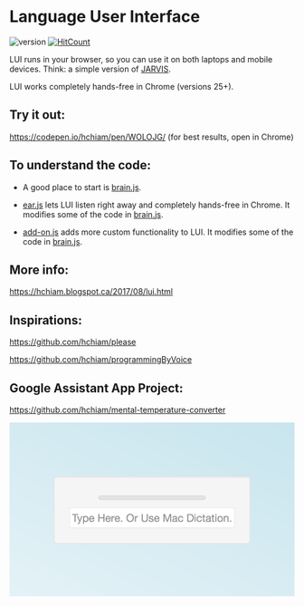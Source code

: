 # Language User Interface

![version](https://img.shields.io/github/release/hchiam/language-user-interface) [![HitCount](http://hits.dwyl.com/hchiam/language-user-interface.svg)](http://hits.dwyl.com/hchiam/language-user-interface)

LUI runs in your browser, so you can use it on both laptops and mobile devices. Think: a simple version of [JARVIS](http://marvel-movies.wikia.com/wiki/J.A.R.V.I.S.).

LUI works completely hands-free in Chrome (versions 25+).

## Try it out:

https://codepen.io/hchiam/pen/WOLOJG/ (for best results, open in Chrome)

## To understand the code:

- A good place to start is [brain.js](https://github.com/hchiam/language-user-interface/blob/master/brain.js).

- [ear.js](https://github.com/hchiam/language-user-interface/blob/master/ear.js) lets LUI listen right away and completely hands-free in Chrome. It modifies some of the code in [brain.js](https://github.com/hchiam/language-user-interface/blob/master/brain.js).

- [add-on.js](https://github.com/hchiam/language-user-interface/blob/master/add-on.js) adds more custom functionality to LUI. It modifies some of the code in [brain.js](https://github.com/hchiam/language-user-interface/blob/master/brain.js).

## More info:

https://hchiam.blogspot.ca/2017/08/lui.html

## Inspirations:

https://github.com/hchiam/please

https://github.com/hchiam/programmingByVoice

## Google Assistant App Project:

https://github.com/hchiam/mental-temperature-converter

![screenshot](https://github.com/hchiam/language-user-interface/blob/master/screenshot.png)
